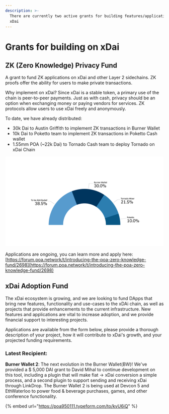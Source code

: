 ```yaml
---
description: >-
  There are currently two active grants for building features/applications on
  xDai
---
```


# Grants for building on xDai

## ZK \(Zero Knowledge\) Privacy Fund

A grant to fund ZK applications on xDai and other Layer 2 sidechains. ZK proofs offer the ability for users to make private transactions.

Why implement on xDai? Since xDai is a stable token, a primary use of the chain is peer-to-peer payments. Just as with cash, privacy should be an option when exchanging money or paying vendors for services. ZK protocols allow users to use xDai freely and anonymously.

To date, we have already distributed: 

* 30k Dai to Austin Griffith to implement ZK transactions in Burner Wallet
* 10k Dai to Poketto team to implement ZK transactions in Poketto Cash wallet
* 1.55mm POA \(~22k Dai\) to Tornado Cash team to deploy Tornado on xDai Chain

![ZK Privacy Fund distribution](../.gitbook/assets/zero-knowledge-fund.png)

Applications are ongoing, you can learn more and apply here:  [https://forum.poa.network/t/introducing-the-poa-zero-knowledge-fund/2698](https://forum.poa.network/t/introducing-the-poa-zero-knowledge-fund/2698)

## xDai Adoption Fund

The xDai ecosystem is growing, and we are looking to fund DApps that bring new features, functionality and use-cases to the xDAi chain, as well as projects that provide enhancements to the current infrastructure. New features and applications are vital to increase adoption, and we provide financial support to interesting projects. 

Applications are available from the form below, please provide a thorough description of your project, how it will contribute to xDai's growth, and your projected funding requirements.

### Latest Recipient:

**Burner Wallet 2**: The next evolution in the Burner Wallet\(BW\)! We've provided a $ 5,000 DAI grant to David Mihal to continue development on this tool, including a plugin that will make fiat -&gt; xDai conversion a simple process, and a second plugin to support sending and receiving xDai through LinkDrop.   The Burner Wallet 2 is being used at Devcon 5 and EthWaterloo to power food & beverage purchases, games, and other conference functionality.

{% embed url="https://poa950111.typeform.com/to/kvU6iQ" %}









